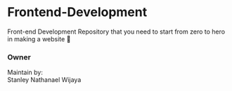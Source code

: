 # Frontend-Development
Front-end Development Repository that you need to start from zero to hero in making a website 🍵


### Owner
Maintain by:
<br>
Stanley Nathanael Wijaya